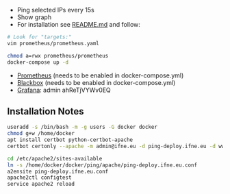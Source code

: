 * Ping selected IPs every 15s
* Show graph
* For installation see [README.md](https://git.ifne.eu/infra/docker/blob/master/web/vyznanie.sk/README.md) and follow:
```bash
# Look for "targets:"
vim prometheus/prometheus.yaml

chmod a=rwx prometheus/prometheus
docker-compose up -d
```

* [Prometheus](http://localhost:9090/targets) (needs to be enabled in docker-compose.yml)
* [Blackbox](http://localhost:9115/) (needs to be enabled in docker-compose.yml)
* [Grafana](http://localhost:3000/): admin ahReTjVYWv0EQ


## Installation Notes
```bash
useradd -s /bin/bash -m -g users -G docker docker
chmod g+w /home/docker
apt install certbot python-certbot-apache
certbot certonly --apache -m admin@ifne.eu -d ping-deploy.ifne.eu -d www.ping-deploy.ifne.eu

cd /etc/apache2/sites-available
ln -s /home/docker/docker/ping/apache/ping-deploy.ifne.eu.conf
a2ensite ping-deploy.ifne.eu.conf
apache2ctl configtest
service apache2 reload
```
